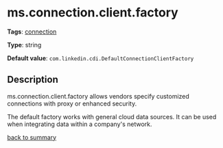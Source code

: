 # ms.connection.client.factory

**Tags**: [connection](categories.md#connection-properties)

**Type**: string

**Default value**: `com.linkedin.cdi.DefaultConnectionClientFactory`

## Description

ms.connection.client.factory allows vendors specify customized connections with proxy or enhanced security.

The default factory works with general cloud data sources. It can be used when integrating data within
a company's network. 
  
[back to summary](summary.md#msconnectionclientfactory)
   